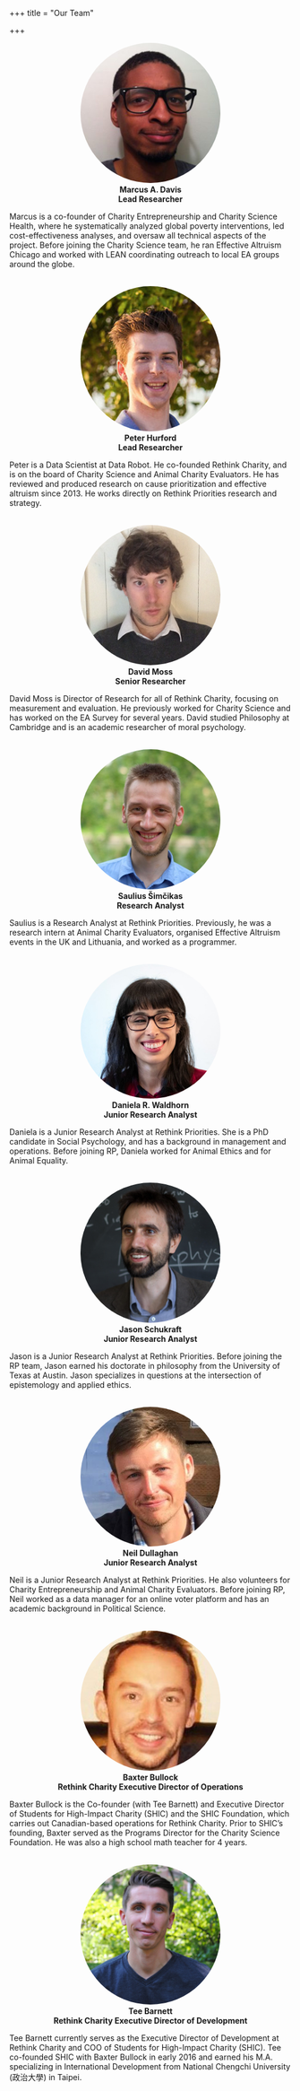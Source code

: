 +++
title = "Our Team"

+++
<style>
	img {
	  border-radius: 50%;
	}

</style>
<p align="center">
  <img src="/img/marcus.jpg" alt="Marcus A. Davis" style="width:250px"><br>
  <b>Marcus A. Davis</b><br>
  <b>Lead Researcher</b><br>

  Marcus is a co-founder of Charity Entrepreneurship and Charity Science Health, where he systematically analyzed global poverty interventions, led cost-effectiveness analyses, and oversaw all technical aspects of the project. Before joining the Charity Science team, he ran Effective Altruism Chicago and worked with LEAN coordinating outreach to local EA groups around the globe.
  <br>
  <br>
</p>

<p align="center">
  <img src="/img/peter-2.jpg" alt="Peter Hurford" style="width:250px"><br>
  <b>Peter Hurford</b><br>
  <b>Lead Researcher</b><br>
</p>

  Peter is a Data Scientist at Data Robot. He co-founded Rethink Charity, and is on the board of Charity Science and Animal Charity Evaluators. He has reviewed and produced research on cause prioritization and effective altruism since 2013. He works directly on Rethink Priorities research and strategy.
  <br>
  <br>

<p align="center">
  <img src="/img/david.png" alt="David Moss" style="width:250px"><br>
  <b>David Moss</b><br>
  <b>Senior Researcher</b><br>
</p>

  David Moss is Director of Research for all of Rethink Charity, focusing on measurement and evaluation. He previously worked for Charity Science and has worked on the EA Survey for several years. David studied Philosophy at Cambridge and is an academic researcher of moral psychology.
  <br>
  <br>

<p align="center">
  <img src="/img/saulius.jpeg" alt="Saulius Šimčikas" style="width:250px"><br>
  <b>Saulius Šimčikas</b><br>
  <b>Research Analyst</b><br>
</p>

  Saulius is a Research Analyst at Rethink Priorities. Previously, he was a research intern at Animal Charity Evaluators, organised Effective Altruism events in the UK and Lithuania, and worked as a programmer.
  <br>
  <br>


<p align="center">
  <img src="/img/daniela.jpeg" alt="Daniela R. Waldhorn" style="width:250px"><br>
  <b>Daniela R. Waldhorn</b><br>
  <b>Junior Research Analyst</b><br>
</p>

 Daniela is a Junior Research Analyst at Rethink Priorities. She is a PhD candidate in Social Psychology, and has a background in management and operations. Before joining RP, Daniela worked for Animal Ethics and for Animal Equality.
  <br>
  <br>

<p align="center">
  <img src="/img/jason.jpg" alt="Jason Schukraft" style="width:250px"><br>
  <b>Jason Schukraft</b><br>
  <b>Junior Research Analyst</b><br>
</p>

  Jason is a Junior Research Analyst at Rethink Priorities.  Before joining the RP team, Jason earned his doctorate in philosophy from the University of Texas at Austin.  Jason specializes in questions at the intersection of epistemology and applied ethics.
  <br>
  <br>

<p align="center">
  <img src="/img/neil.jpeg" alt="Neil Dullaghan" style="width:250px"><br>
  <b>Neil Dullaghan</b><br>
  <b>Junior Research Analyst</b><br>
</p>

  Neil is a Junior Research Analyst at Rethink Priorities. He also volunteers for Charity Entrepreneurship and Animal Charity Evaluators.  Before joining RP, Neil worked as a data manager for an online voter platform and has an academic background in Political Science.
  <br>
  <br>


<p align="center">
  <img src="/img/baxter.jpg" alt="Baxter Bullock" style="width:250px"><br>
  <b>Baxter Bullock</b><br>
  <b>Rethink Charity Executive Director of Operations</b><br>
</p>

  Baxter Bullock is the Co-founder (with Tee Barnett) and Executive Director of Students for High-Impact Charity (SHIC) and the SHIC Foundation, which carries out Canadian-based operations for Rethink Charity. Prior to SHIC’s founding, Baxter served as the Programs Director for the Charity Science Foundation. He was also a high school math teacher for 4 years.
  <br>
  <br>

<p align="center">
  <img src="/img/tee.jpg" alt="Tee Barnett" style="width:250px"><br>
  <b>Tee Barnett</b><br>
  <b>Rethink Charity Executive Director of Development</b><br>
</p>

  Tee Barnett currently serves as the Executive Director of Development at Rethink Charity and COO of Students for High-Impact Charity (SHIC). Tee co-founded SHIC with Baxter Bullock in early 2016 and earned his M.A. specializing in International Development from National Chengchi University (政治大學) in Taipei.
  <br>